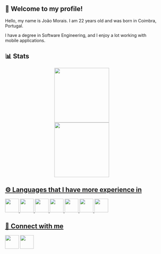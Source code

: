 <h2> 👋 Welcome to my profile!</h2>
<div align="left">
Hello, my name is João Morais. I am 22 years old and was born in Coimbra, Portugal.
  
I have a degree in Software Engineering, and I enjoy a lot working with mobile applications.
  
</div> 


<h2> 📊 Stats</h2>
<div align="center">
  <a href="https://github.com/joaormorais">
  <img height="180em" src="https://github-readme-stats.vercel.app/api?username=joaormorais&show_icons=true&theme=chartreuse-dark&include_all_commits=true&count_private=true"/>
</div>

<div align="center">
  <a href="[https://github.com/joaormorais](https://github.com/anuraghazra/github-readme-stats)">
  <img height="180em" src="https://github-readme-stats.vercel.app/api/top-langs/?username=joaormorais&layout=compact&theme=chartreuse-dark"/>
</div>


<h2> ⚙️ Languages that I have more experience in</h2>
<div align="left">
<img src="https://cdn.jsdelivr.net/gh/devicons/devicon/icons/java/java-original.svg" width="45" height="45"/>
<img src="https://cdn.jsdelivr.net/gh/devicons/devicon/icons/c/c-original.svg" width="45" height="45"/>
<img src="https://cdn.jsdelivr.net/gh/devicons/devicon/icons/cplusplus/cplusplus-original.svg" width="45" height="45"/>
<img src="https://cdn.jsdelivr.net/gh/devicons/devicon/icons/csharp/csharp-original.svg" width="45" height="45"/>
<img src="https://cdn.jsdelivr.net/gh/devicons/devicon/icons/kotlin/kotlin-original.svg" width="45" height="45"/>
<img src="https://cdn.jsdelivr.net/gh/devicons/devicon/icons/html5/html5-original.svg" width="45" height="45"/>
<img src="https://cdn.jsdelivr.net/gh/devicons/devicon/icons/css3/css3-original.svg" width="45" height="45"/>
</div> 

  
<h2> 📡 Connect with me</h2>
<div align="left">
<a href="https://instagram.com/joaormorais_"><img src="https://www.vectorlogo.zone/logos/instagram/instagram-icon.svg" width="45" height="45"/></a>
<a href="https://www.linkedin.com/in/joaormorais/"><img src="https://www.vectorlogo.zone/logos/linkedin/linkedin-icon.svg" width="45" height="45"/></a>
</div> 
